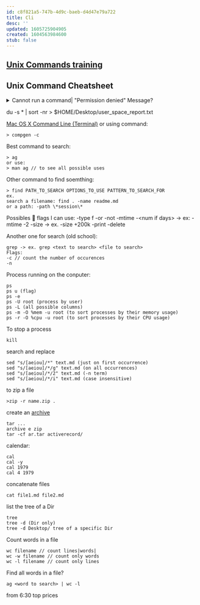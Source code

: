 ```yaml
---
id: c8f821a5-747b-4d9c-baeb-d4d47e79a722
title: Cli
desc: ''
updated: 1605725904905
created: 1604563984600
stub: false
---
```


## [Unix Commands training](https://www.freecodecamp.org/news/the-linux-commands-handbook/)

## Unix Command Cheatsheet

<details><summary>
Cannot run a command| "Permission denied" Message?
</summary>

ex.
```
chmod u+x ~/Desktop/nand2tetris/tools/*.sh
```
</details>



du -s * | sort -nr > $HOME/Desktop/user_space_report.txt

[Mac OS X Command Line (Terminal)](https://ss64.com/osx/) or using command:
```
> compgen -c
```

Best command to search:
```
> ag
or use:
> man ag // to see all possible uses
```

Other command to find soemthing:
```
> find PATH_TO_SEARCH OPTIONS_TO_USE PATTERN_TO_SEARCH_FOR
ex.
search a filename: find . -name readme.md
or a path: -path \*session\* 
```
Possibles :flags: flags I can use:
-type f
-or
-not
-mtime -\<num if days> -> ex: -mtime -2
-size -> ex. -size +200k
-print -delete

Another one for search (old school):
```
grep -> ex. grep <text to search> <file to search>
Flags:
-c // count the number of occurences
-n
```

Process running on the conputer:
```
ps 
ps u (flag)
ps -e 
ps -U root (process by user)
ps -L (all possible columns)
ps -m -O %mem -u root (to sort processes by their memory usage)
ps -r -O %cpu -u root (to sort processes by their CPU usage)

```
To stop a process
```
kill
```

search and replace
```
sed "s/[aeiou]/*" text.md (just on first occurrence)
sed "s/[aeiou]/*/g" text.md (on all occurrences)
sed "s/[aeiou]/*/2" text.md (-n term)
sed "s/[aeiou]/*/i" text.md (case insensitive)
```
to zip a file
```
>zip -r name.zip .
```
create an [archive](http://conqueringthecommandline.com/book/tar)
```
tar ...
archive e zip
tar -cf ar.tar activerecord/
```
calendar:
```
cal
cal -y
cal 1979
cal 4 1979
```
concatenate files
```
cat file1.md file2.md
```

list the tree of a Dir
```
tree
tree -d (Dir only)
tree -d Desktop/ tree of a specific Dir
```

Count words in a file
```
wc filename // count lines|words|
wc -w filename // count only words
wc -l filename // count only lines
```

Find all words in a file?
```
ag <word to search> | wc -l
```

from 6:30 top prices